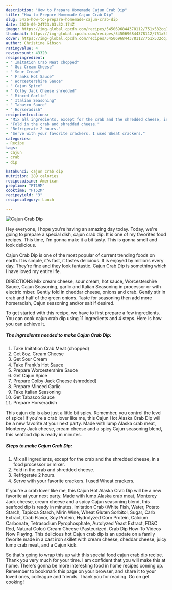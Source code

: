 ```yaml
---
description: "How to Prepare Homemade Cajun Crab Dip"
title: "How to Prepare Homemade Cajun Crab Dip"
slug: 5476-how-to-prepare-homemade-cajun-crab-dip
date: 2020-09-24T23:03:32.174Z
image: https://img-global.cpcdn.com/recipes/5450696844378112/751x532cq70/cajun-crab-dip-recipe-main-photo.jpg
thumbnail: https://img-global.cpcdn.com/recipes/5450696844378112/751x532cq70/cajun-crab-dip-recipe-main-photo.jpg
cover: https://img-global.cpcdn.com/recipes/5450696844378112/751x532cq70/cajun-crab-dip-recipe-main-photo.jpg
author: Christine Gibson
ratingvalue: 4
reviewcount: 43320
recipeingredient:
- " Imitation Crab Meat chopped"
- " 8oz Cream Cheese"
- " Sour Cream"
- " Franks Hot Sauce"
- " Worcestershire Sauce"
- " Cajun Spice"
- " Colby Jack Cheese shredded"
- " Minced Garlic"
- " Italian Seasoning"
- " Tabasco Sauce"
- " Horseradish"
recipeinstructions:
- "Mix all ingredients, except for the crab and the shredded cheese, in a food processor or mixer."
- "Fold in the crab and shredded cheese."
- "Refrigerate 2 hours."
- "Serve with your favorite crackers. I used Wheat crackers."
categories:
- Recipe
tags:
- cajun
- crab
- dip

katakunci: cajun crab dip 
nutrition: 289 calories
recipecuisine: American
preptime: "PT19M"
cooktime: "PT52M"
recipeyield: "3"
recipecategory: Lunch

---
```



![Cajun Crab Dip](https://img-global.cpcdn.com/recipes/5450696844378112/751x532cq70/cajun-crab-dip-recipe-main-photo.jpg)

Hey everyone, I hope you're having an amazing day today. Today, we're going to prepare a special dish, cajun crab dip. It is one of my favorites food recipes. This time, I'm gonna make it a bit tasty. This is gonna smell and look delicious.

Cajun Crab Dip is one of the most popular of current trending foods on earth. It is simple, it's fast, it tastes delicious. It is enjoyed by millions every day. They're fine and they look fantastic. Cajun Crab Dip is something which I have loved my entire life.

DIRECTIONS Mix cream cheese, sour cream, hot sauce, Worcestershire Sauce, Cajun Seasoning, garlic and Italian Seasoning in processor or with electric mixer. Gently fold in cheddar cheese, onions and crab. Gently stir in crab and half of the green onions. Taste for seasoning then add more horseradish, Cajun seasoning and/or salt if desired.


To get started with this recipe, we have to first prepare a few ingredients. You can cook cajun crab dip using 11 ingredients and 4 steps. Here is how you can achieve it.

<!--inarticleads1-->

##### The ingredients needed to make Cajun Crab Dip:

1. Take  Imitation Crab Meat (chopped)
1. Get  8oz. Cream Cheese
1. Get  Sour Cream
1. Take  Frank&#39;s Hot Sauce
1. Prepare  Worcestershire Sauce
1. Get  Cajun Spice
1. Prepare  Colby Jack Cheese (shredded)
1. Prepare  Minced Garlic
1. Take  Italian Seasoning
1. Get  Tabasco Sauce
1. Prepare  Horseradish


This cajun dip is also just a little bit spicy. Remember, you control the level of spice! If you&#39;re a crab lover like me, this Cajun Hot Alaska Crab Dip will be a new favorite at your next party. Made with lump Alaska crab meat, Monterey Jack cheese, cream cheese and a spicy Cajun seasoning blend, this seafood dip is ready in minutes. 

<!--inarticleads2-->

##### Steps to make Cajun Crab Dip:

1. Mix all ingredients, except for the crab and the shredded cheese, in a food processor or mixer.
1. Fold in the crab and shredded cheese.
1. Refrigerate 2 hours.
1. Serve with your favorite crackers. I used Wheat crackers.


If you&#39;re a crab lover like me, this Cajun Hot Alaska Crab Dip will be a new favorite at your next party. Made with lump Alaska crab meat, Monterey Jack cheese, cream cheese and a spicy Cajun seasoning blend, this seafood dip is ready in minutes. Imitation Crab (White Fish, Water, Potato Starch, Tapioca Starch, Mirin Wine, Wheat Gluten Sorbitol, Sugar, Carb Extract, Crab Flavor, Soy Protein, Hydrolyzed Corn Protein, Calcium Carbonate, Tetrasodium Pyrophosphate, Autolyzed Yeast Extract, FD&amp;C Red, Natural Color) Cream Cheese (Pasteurized. Crab Dip How-To Videos Now Playing. This delicious hot Cajun crab dip is an update on a family favorite made in a cast iron skillet with cream cheese, cheddar cheese, juicy lump crab meat, and a Cajun kick. 

So that's going to wrap this up with this special food cajun crab dip recipe. Thank you very much for your time. I am confident that you will make this at home. There's gonna be more interesting food in home recipes coming up. Remember to bookmark this page on your browser, and share it to your loved ones, colleague and friends. Thank you for reading. Go on get cooking!
